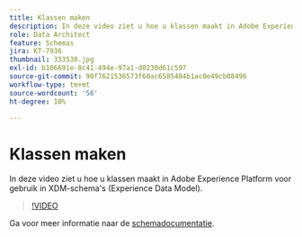 ```yaml
---
title: Klassen maken
description: In deze video ziet u hoe u klassen maakt in Adobe Experience Platform voor gebruik in XDM-schema's (Experience Data Model).
role: Data Architect
feature: Schemas
jira: KT-7936
thumbnail: 333538.jpg
exl-id: b106691e-8c41-494e-97a1-d0230d61c597
source-git-commit: 90f7621536573f60ac6585404b1ac0e49cb08496
workflow-type: tm+mt
source-wordcount: '56'
ht-degree: 10%

---
```


# Klassen maken

In deze video ziet u hoe u klassen maakt in Adobe Experience Platform voor gebruik in XDM-schema&#39;s (Experience Data Model).

>[!VIDEO](https://video.tv.adobe.com/v/333538?quality=12&learn=on)

Ga voor meer informatie naar de [schemadocumentatie](https://experienceleague.adobe.com/docs/experience-platform/xdm/home.html?lang=nl).
